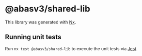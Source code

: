 # @abasv3/shared-lib

This library was generated with [Nx](https://nx.dev).

## Running unit tests

Run `nx test @abasv3/shared-lib` to execute the unit tests via [Jest](https://jestjs.io).
